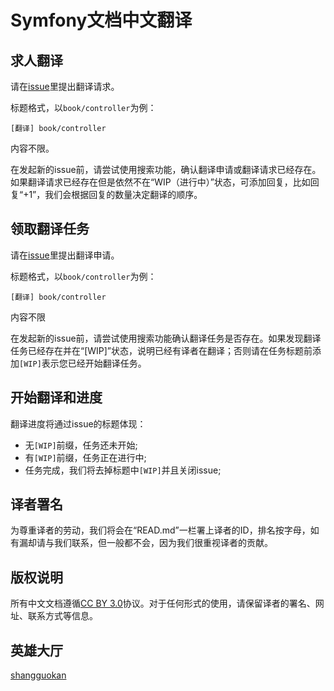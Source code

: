 Symfony文档中文翻译
===================

求人翻译
--------

请在[issue](https://github.com/sfcn/symfony-docs-chs/issues)里提出翻译请求。

标题格式，以`book/controller`为例：


```
[翻译] book/controller
```

内容不限。

在发起新的issue前，请尝试使用搜索功能，确认翻译申请或翻译请求已经存在。如果翻译请求已经存在但是依然不在“WIP（进行中）”状态，可添加回复，比如回复“+1”，我们会根据回复的数量决定翻译的顺序。

领取翻译任务
------------

请在[issue](https://github.com/sfcn/symfony-docs-chs/issues)里提出翻译申请。

标题格式，以`book/controller`为例：

```
[翻译] book/controller
```

内容不限

在发起新的issue前，请尝试使用搜索功能确认翻译任务是否存在。如果发现翻译任务已经存在并在“[WIP]”状态，说明已经有译者在翻译；否则请在任务标题前添加`[WIP]`表示您已经开始翻译任务。

开始翻译和进度
--------------

翻译进度将通过issue的标题体现：

* 无`[WIP]`前缀，任务还未开始;
* 有`[WIP]`前缀，任务正在进行中;
* 任务完成，我们将去掉标题中`[WIP]`并且关闭issue;

译者署名
--------

为尊重译者的劳动，我们将会在“READ.md”一栏署上译者的ID，排名按字母，如有漏却请与我们联系，但一般都不会，因为我们很重视译者的贡献。

版权说明
--------

所有中文文档遵循[CC BY 3.0](http://creativecommons.org/licenses/by/3.0/)协议。对于任何形式的使用，请保留译者的署名、网址、联系方式等信息。

英雄大厅
--------

[shangguokan](https://github.com/shangguokan)
